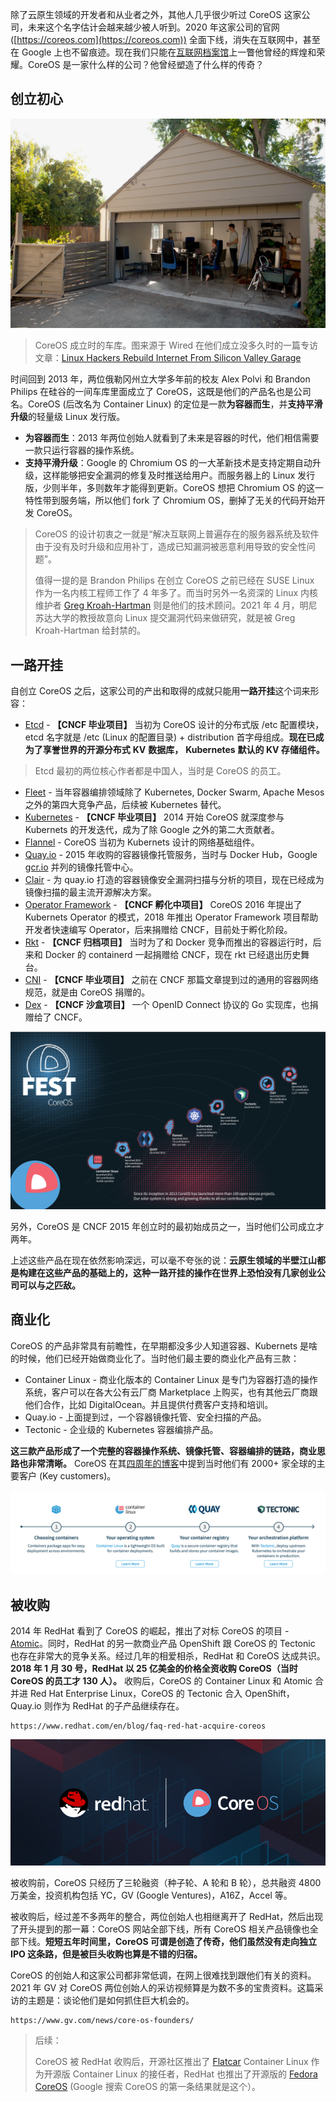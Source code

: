 
除了云原生领域的开发者和从业者之外，其他人几乎很少听过 CoreOS 这家公司，未来这个名字估计会越来越少被人听到。2020 年这家公司的官网 ([https://coreos.com](https://coreos.com)) 全面下线，消失在互联网中，甚至在 Google 上也不留痕迹。现在我们只能在[互联网档案馆](https://web.archive.org/web/20170920080743/https://coreos.com/)上一瞥他曾经的辉煌和荣耀。CoreOS 是一家什么样的公司？他曾经塑造了什么样的传奇？

## 创立初心

![img](/static/s1/5/garage.png)

> CoreOS 成立时的车库。图来源于 Wired 在他们成立没多久时的一篇专访文章：[Linux Hackers Rebuild Internet From Silicon Valley Garage](https://www.wired.com/2013/08/coreos-the-new-linux/)

时间回到 2013 年，两位俄勒冈州立大学多年前的校友 Alex Polvi 和 Brandon Philips 在硅谷的一间车库里面成立了 CoreOS，这既是他们的产品名也是公司名。CoreOS (后改名为 Container Linux) 的定位是一款**为容器而生**，并**支持平滑升级**的轻量级 Linux 发行版。

- **为容器而生**：2013 年两位创始人就看到了未来是容器的时代，他们相信需要一款只运行容器的操作系统。
- **支持平滑升级**：Google 的 Chromium OS 的一大革新技术是支持定期自动升级，这样能够把安全漏洞的修复及时推送给用户。而服务器上的 Linux 发行版，少则半年，多则数年才能得到更新。CoreOS 想把 Chromium OS 的这一特性带到服务端，所以他们 fork 了 Chromium OS，删掉了无关的代码开始开发 CoreOS。

> CoreOS 的设计初衷之一就是“解决互联网上普遍存在的服务器系统及软件由于没有及时升级和应用补丁，造成已知漏洞被恶意利用导致的安全性问题”。
>
> 值得一提的是 Brandon Philips 在创立 CoreOS 之前已经在 SUSE Linux 作为一名内核工程师工作了 4 年多了。而当时另外一名资深的 Linux 内核维护者  [Greg Kroah-Hartman](http://en.wikipedia.org/wiki/Greg_Kroah-Hartman) 则是他们的技术顾问。2021 年 4 月，明尼苏达大学的教授故意向 Linux 提交漏洞代码来做研究，就是被 Greg Kroah-Hartman 给封禁的。

## 一路开挂

自创立 CoreOS 之后，这家公司的产出和取得的成就只能用**一路开挂**这个词来形容：

- [Etcd](https://etcd.io) - **【CNCF 毕业项目】** 当初为 CoreOS 设计的分布式版 /etc 配置模块，etcd 名字就是 /etc (Linux 的配置目录) + distribution 首字母组成。**现在已成为了享誉世界的开源分布式** **KV** **数据库，** **Kubernetes** **默认的 KV 存储组件。**

> Etcd 最初的两位核心作者都是中国人，当时是 CoreOS 的员工。

- [Fleet](https://github.com/coreos/fleet) - 当年容器编排领域除了 Kubernetes, Docker Swarm, Apache Mesos 之外的第四大竞争产品，后续被 Kubernetes 替代。
- [Kubernetes](https://kubernetes.io/) - **【CNCF 毕业项目】** 2014 开始 CoreOS 就深度参与 Kubernets 的开发迭代，成为了除 Google 之外的第二大贡献者。
- [Flannel](https://github.com/flannel-io/flannel) - CoreOS 当初为 Kubernets 设计的网络基础组件。
- [Quay.io](https://quay.io/) - 2015 年收购的容器镜像托管服务，当时与 Docker Hub，Google [gcr.io](https://gcr.io) 并列的镜像托管中心。
- [Clair](https://github.com/quay/clair) -  为 quay.io 打造的容器镜像安全漏洞扫描与分析的项目，现在已经成为镜像扫描的最主流开源解决方案。
- [Operator Framework](https://operatorframework.io/) - **【CNCF 孵化中项目】** CoreOS 2016 年提出了 Kubernets Operator 的模式，2018 年推出 Operator Framework 项目帮助开发者快速编写 Operator，后来捐赠给 CNCF，目前处于孵化阶段。
- [Rkt](https://github.com/rkt/rkt) - **【CNCF 归档项目】** 当时为了和 Docker 竞争而推出的容器运行时，后来和 Docker 的 containerd 一起捐赠给 CNCF，现在 rkt 已经退出历史舞台。
- [CNI](https://cni.dev) - **【CNCF 毕业项目】** 之前在 CNCF 那篇文章提到过的通用的容器网络规范，就是由 CoreOS 捐赠的。
- [Dex](https://dexidp.io/) - **【CNCF 沙盒项目】** 一个 OpenID Connect 协议的 Go 实现库，也捐赠给了 CNCF。

![img](/static/s1/5/product.png)

另外，CoreOS 是 CNCF 2015 年创立时的最初始成员之一，当时他们公司成立才两年。

上述这些产品在现在依然影响深远，可以毫不夸张的说：**云原生领域的半壁江山都是构建在这些产品的基础上的，这种一路开挂的操作在世界上恐怕没有几家创业公司可以与之匹敌。**

## 商业化

CoreOS 的产品非常具有前瞻性，在早期都没多少人知道容器、Kubernets 是啥的时候，他们已经开始做商业化了。当时他们最主要的商业化产品有三款：

- Container Linux - 商业化版本的 Container Linux 是专门为容器打造的操作系统，客户可以在各大公有云厂商 Marketplace 上购买，也有其他云厂商跟他们合作，比如 DigitalOcean。并且提供付费客户支持和培训。
- Quay.io - 上面提到过，一个容器镜像托管、安全扫描的产品。
- Tectonic - 企业级的 Kubernetes 容器编排产品。

**这三款产品形成了一个完整的容器操作系统、镜像托管、容器编排的链路，商业思路也非常清晰。** CoreOS 在其[四周年的博客](https://web.archive.org/web/20190113053653/https://coreos.com/blog/coreos-fourth-birthday)中提到当时他们有 2000+ 家全球的主要客户 (Key customers)。

![img](/static/s1/5/martix.png)

## 被收购

2014 年 RedHat 看到了 CoreOS 的崛起，推出了对标 CoreOS 的项目 - [Atomic](https://projectatomic.io/)。同时，RedHat 的另一款商业产品 OpenShift 跟 CoreOS 的 Tectonic 也存在非常大的竞争关系。经过几年的相爱相杀，RedHat 和 CoreOS 达成共识。**2018 年 1 月 30 号，RedHat 以 25 亿美金的价格全资收购 CoreOS（****当时 CoreOS 的员工才 130 人****）。** 收购后，CoreOS 的 Container Linux 和 Atomic 合并进 Red Hat Enterprise Linux，CoreOS 的 Tectonic 合入 OpenShift，Quay.io 则作为 RedHat 的子产品继续存在。

```urlpreview
https://www.redhat.com/en/blog/faq-red-hat-acquire-coreos
```

![img](/static/s1/5/acquire.png)

被收购前，CoreOS 只经历了三轮融资（种子轮、A 轮和 B 轮），总共融资 4800 万美金，投资机构包括 YC，GV (Google Ventures)，A16Z，Accel 等。

被收购后，经过差不多两年的整合，两位创始人也相继离开了 RedHat，然后出现了开头提到的那一幕：CoreOS 网站全部下线，所有 CoreOS 相关产品镜像也全部下线。**短短五年时间里，CoreOS 可谓是创造了传奇，他们虽然没有走向独立 IPO 这条路，但是被巨头收购也算是不错的归宿。**

CoreOS 的创始人和这家公司都非常低调，在网上很难找到跟他们有关的资料。2021 年 GV 对 CoreOS 两位创始人的采访视频算是为数不多的宝贵资料。这篇采访的主题是：谈论他们是如何抓住巨大机会的。

```urlpreview
https://www.gv.com/news/core-os-founders/
```

> 后续：
>
> CoreOS 被 RedHat 收购后，开源社区推出了 [Flatcar](https://www.flatcar.org/) Container Linux 作为开源版 Container Linux 的接任者，RedHat 也推出了开源版的 [Fedora CoreOS](https://getfedora.org/en/coreos) (Google 搜索 CoreOS 的第一条结果就是这个）。
